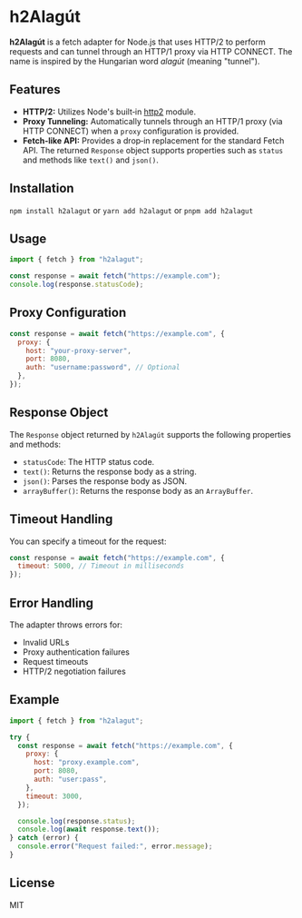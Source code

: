 # h2Alagút

**h2Alagút** is a fetch adapter for Node.js that uses HTTP/2 to perform requests and can tunnel through an HTTP/1 proxy via HTTP CONNECT. The name is inspired by the Hungarian word _alagút_ (meaning "tunnel").

## Features

- **HTTP/2:** Utilizes Node's built‑in [http2](https://nodejs.org/api/http2.html) module.
- **Proxy Tunneling:** Automatically tunnels through an HTTP/1 proxy (via HTTP CONNECT) when a `proxy` configuration is provided.
- **Fetch-like API:** Provides a drop‑in replacement for the standard Fetch API. The returned `Response` object supports properties such as `status` and methods like `text()` and `json()`.

## Installation

`npm install h2alagut` or `yarn add h2alagut` or `pnpm add h2alagut`

## Usage

```js
import { fetch } from "h2alagut";

const response = await fetch("https://example.com");
console.log(response.statusCode);
```

## Proxy Configuration

```js
const response = await fetch("https://example.com", {
  proxy: {
    host: "your-proxy-server",
    port: 8080,
    auth: "username:password", // Optional
  },
});
```

## Response Object

The `Response` object returned by `h2Alagút` supports the following properties and methods:

- `statusCode`: The HTTP status code.
- `text()`: Returns the response body as a string.
- `json()`: Parses the response body as JSON.
- `arrayBuffer()`: Returns the response body as an `ArrayBuffer`.

## Timeout Handling

You can specify a timeout for the request:

```js
const response = await fetch("https://example.com", {
  timeout: 5000, // Timeout in milliseconds
});
```

## Error Handling

The adapter throws errors for:

- Invalid URLs
- Proxy authentication failures
- Request timeouts
- HTTP/2 negotiation failures

## Example

```js
import { fetch } from "h2alagut";

try {
  const response = await fetch("https://example.com", {
    proxy: {
      host: "proxy.example.com",
      port: 8080,
      auth: "user:pass",
    },
    timeout: 3000,
  });

  console.log(response.status);
  console.log(await response.text());
} catch (error) {
  console.error("Request failed:", error.message);
}
```

## License

MIT
